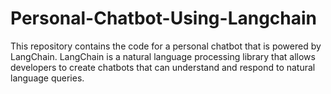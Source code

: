 # Personal-Chatbot-Using-Langchain
This repository contains the code for a personal chatbot that is powered by LangChain. LangChain is a natural language processing library that allows developers to create chatbots that can understand and respond to natural language queries.
